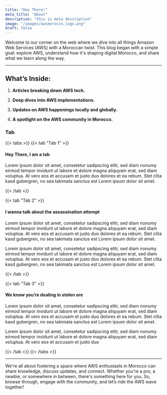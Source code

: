 ```yaml
---
title: "Hey There!"
meta_title: "About"
description: "this is meta description"
image: "/images/awsmorocco_logo.png"
draft: false
---
```


Welcome to our corner on the web where we dive into all things Amazon Web Services (AWS) with a Moroccan twist. This blog began with a simple goal: explore AWS, understand how it's shaping digital Morocco, and share what we learn along the way. 
<hr>

## What’s Inside: 

1. **Articles breaking down AWS tech.** 

2. **Deep dives into AWS implementations.**

3. **Updates on AWS happenings locally and globally.** 

4. **A spotlight on the AWS community in Morocco.**

### Tab

{{< tabs >}}
{{< tab "Tab 1" >}}

#### Hey There, I am a tab

Lorem ipsum dolor sit amet, consetetur sadipscing elitr, sed diam nonumy eirmod tempor invidunt ut labore et dolore magna aliquyam erat, sed diam voluptua. At vero eos et accusam et justo duo dolores et ea rebum. Stet clita kasd gubergren, no sea takimata sanctus est Lorem ipsum dolor sit amet.

{{< /tab >}}

{{< tab "Tab 2" >}}

#### I wanna talk about the assassination attempt

Lorem ipsum dolor sit amet, consetetur sadipscing elitr, sed diam nonumy eirmod tempor invidunt ut labore et dolore magna aliquyam erat, sed diam voluptua. At vero eos et accusam et justo duo dolores et ea rebum. Stet clita kasd gubergren, no sea takimata sanctus est Lorem ipsum dolor sit amet.

Lorem ipsum dolor sit amet, consetetur sadipscing elitr, sed diam nonumy eirmod tempor invidunt ut labore et dolore magna aliquyam erat, sed diam voluptua. At vero eos et accusam et justo duo dolores et ea rebum. Stet clita kasd gubergren, no sea takimata sanctus est Lorem ipsum dolor sit amet.

{{< /tab >}}

{{< tab "Tab 3" >}}

#### We know you’re dealing in stolen ore

Lorem ipsum dolor sit amet, consetetur sadipscing elitr, sed diam nonumy eirmod tempor invidunt ut labore et dolore magna aliquyam erat, sed diam voluptua. At vero eos et accusam et justo duo dolores et ea rebum. Stet clita kasd gubergren, no sea takimata sanctus est Lorem ipsum dolor sit amet.

Lorem ipsum dolor sit amet, consetetur sadipscing elitr, sed diam nonumy eirmod tempor invidunt ut labore et dolore magna aliquyam erat, sed diam voluptua. At vero eos et accusam et justo duo

{{< /tab >}}
{{< /tabs >}}



<hr>

We're all about fostering a space where AWS enthusiasts in Morocco can share knowledge, discuss updates, and connect. Whether you're a pro, a newbie, or somewhere in between, there's something here for you. So, browse through, engage with the community, and let’s ride the AWS wave together!

